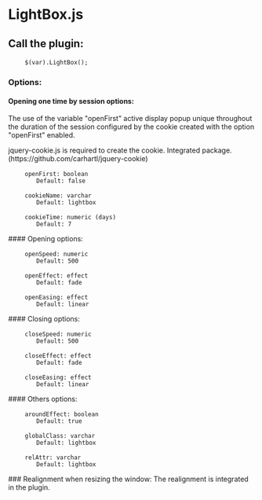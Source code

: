 # LightBox.js
## Call the plugin:
<pre>
    <code>$(var).LightBox();</code>
</pre>
### Options:
#### Opening one time by session options:
<p>The use of the variable "openFirst" active display popup unique throughout the duration of the session configured by
    the cookie created with the option "openFirst" enabled.</p>
<p>jquery-cookie.js is required to create the cookie. Integrated package.
    (https://github.com/carhartl/jquery-cookie)</p>
<pre>
    <code>openFirst: boolean
        Default: false</code>
</pre>
<pre>
    <code>cookieName: varchar
        Default: lightbox</code>
</pre>
<pre>
    <code>cookieTime: numeric (days)
        Default: 7</code>
</pre>
#### Opening options:
<pre>
    <code>openSpeed: numeric
        Default: 500</code>
</pre>
<pre>
    <code>openEffect: effect
        Default: fade</code>
</pre>
<pre>
    <code>openEasing: effect
        Default: linear</code>
</pre>
#### Closing options:
<pre>
    <code>closeSpeed: numeric
        Default: 500</code>
</pre>
<pre>
    <code>closeEffect: effect
        Default: fade</code>
</pre>
<pre>
    <code>closeEasing: effect
        Default: linear</code>
</pre>
#### Others options:
<pre>
    <code>aroundEffect: boolean
        Default: true</code>
</pre>
<pre>
    <code>globalClass: varchar
        Default: lightbox</code>
</pre>
<pre>
    <code>relAttr: varchar
        Default: lightbox</code>
</pre>
### Realignment when resizing the window:
The realignment is integrated in the plugin.